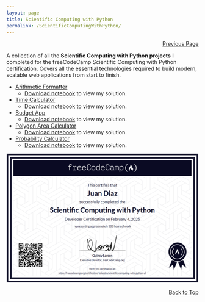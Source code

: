 ```yaml
---
layout: page
title: Scientific Computing with Python
permalink: /ScientificComputingWithPython/
---
```


<p  align="right"><a href="#" onclick="history.back(); return false;">Previous Page</a></p>

A collection of all the **Scientific Computing with Python projects** I completed for the freeCodeCamp Scientific Computing with Python certification. Covers all the essential technologies required to build modern, scalable web applications from start to finish.

- [Arithmetic Formatter](./ArithmeticFormatter)
  - [Download notebook](./ArithmeticFormatter/ArithmeticFormatter_project.ipynb) to view my solution.
- [Time Calculator](./TimeCalculator)
  - [Download notebook](./TimeCalculator/TimeCalculator_project.ipynb) to view my solution.
- [Budget App](./BudgetApp)
  - [Download notebook](./BudgetApp/BudgetApp_project.ipynb) to view my solution.
- [Polygon Area Calculator](./PolygonAreaCalculator)
  - [Download notebook](./PolygonAreaCalculator/PolygonAreaCalculator_project.ipynb) to view my solution.
- [Probability Calculator](./ProbabilityCalculator)
  - [Download notebook](./ProbabilityCalculator/ProbabilityCalculator_project.ipynb) to view my solution.

[![scientificComputingWithPython](../certifications/scientificComputingWithPython.png)](https://www.freecodecamp.org/certification/1diazdev/scientific-computing-with-python-v7)

<p align="right"><a href="#" onclick="scrollToTop(); return false;">Back to Top</a></p>
